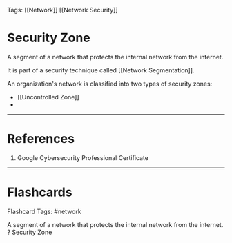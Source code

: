 Tags: [[Network]] [[Network Security]]
# Security Zone

A segment of a network that protects the internal network from the internet.

It is part of a security technique called [[Network Segmentation]].

An organization's network is classified into two types of security zones:
- [[Uncontrolled Zone]]
- 

---
# References

1. Google Cybersecurity Professional Certificate

---
# Flashcards

Flashcard Tags: #network 

A segment of a network that protects the internal network from the internet.
?
Security Zone